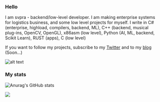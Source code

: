 ### Hello

I am svpra - backend/low-level developer. I am making enterprise systems 
for logistics business, and some low level projects for myself. I write in C# (enterprise, highload, compilers, backend, ML), 
C++ (backend, musical plug-ins, OpenCV, OpenGL), x86asm (low level), Python (AI, ML, backend, Scikit Learn), RUST (apps), 
C (low level)

If you want to follow my projects, subscribe to my [Twitter](twitter.com/svpraprog) and to my [blog](https://svpra.ml/blog) (Soon...)

![alt text](https://avatars.mds.yandex.net/get-zen-logos/223306/pub_5f6770998433a623dae6b6b6_5f6771724c07ce06042e4998/xxh)

### My stats

![Anurag's GitHub stats](https://github-readme-stats.vercel.app/api?username=svpra&theme=dark&count_private=true&show_icons=true)


![](https://komarev.com/ghpvc/?username=svpra&color=brightgreen)


